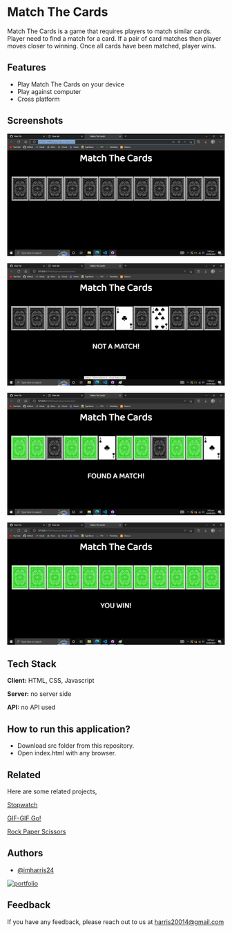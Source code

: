 
# Match The Cards

Match The Cards is a game that requires players to match similar cards. Player need to find a match for a card. If a pair of card matches then player moves 
closer to winning. Once all cards have been matched, player wins.

## Features

- Play Match The Cards on your device
- Play against computer
- Cross platform


## Screenshots

![App Screenshot](https://raw.githubusercontent.com/imharris24/MatchTheCards-JS/main/screenshot/scr01.png)

![App Screenshot](https://raw.githubusercontent.com/imharris24/MatchTheCards-JS/main/screenshot/scr02.png)

![App Screenshot](https://raw.githubusercontent.com/imharris24/MatchTheCards-JS/main/screenshot/scr03.png)

![App Screenshot](https://raw.githubusercontent.com/imharris24/MatchTheCards-JS/main/screenshot/scr04.png)


## Tech Stack

**Client:** HTML, CSS, Javascript

**Server:** no server side

**API:** no API used


## How to run this application?

- Download src folder from this repository.
- Open index.html with any browser.



## Related

Here are some related projects,

[Stopwatch](https://github.com/imharris24/Stopwatch-JS)

[GIF-GIF Go!](https://github.com/imharris24/GifGifGo-JS)

[Rock Paper Scissors](https://github.com/imharris24/RockPaperScissors-JS)

## Authors

- [@imharris24](https://www.github.com/imharris24)

[![portfolio](https://img.shields.io/badge/my_portfolio-000?style=for-the-badge&logo=ko-fi&logoColor=white)](https://imharris24.github.io/)
## Feedback

If you have any feedback, please reach out to us at harris20014@gmail.com


